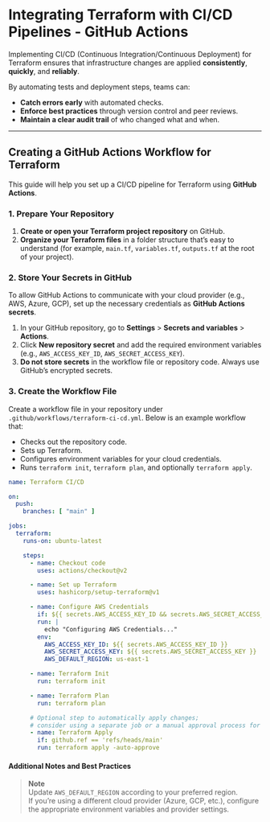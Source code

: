# Integrating Terraform with CI/CD Pipelines - GitHub Actions

Implementing CI/CD (Continuous Integration/Continuous Deployment) for Terraform ensures that infrastructure changes are applied **consistently**, **quickly**, and **reliably**. 

By automating tests and deployment steps, teams can:

- **Catch errors early** with automated checks.  
- **Enforce best practices** through version control and peer reviews.  
- **Maintain a clear audit trail** of who changed what and when.

---

## Creating a GitHub Actions Workflow for Terraform

This guide will help you set up a CI/CD pipeline for Terraform using **GitHub Actions**.

### 1. Prepare Your Repository

1. **Create or open your Terraform project repository** on GitHub.
2. **Organize your Terraform files** in a folder structure that’s easy to understand (for example, `main.tf`, `variables.tf`, `outputs.tf` at the root of your project).

### 2. Store Your Secrets in GitHub

To allow GitHub Actions to communicate with your cloud provider (e.g., AWS, Azure, GCP), set up the necessary credentials as **GitHub Actions secrets**.

1. In your GitHub repository, go to **Settings** > **Secrets and variables** > **Actions**.  
2. Click **New repository secret** and add the required environment variables (e.g., `AWS_ACCESS_KEY_ID`, `AWS_SECRET_ACCESS_KEY`).  
3. **Do not store secrets** in the workflow file or repository code. Always use GitHub’s encrypted secrets.

### 3. Create the Workflow File

Create a workflow file in your repository under `.github/workflows/terraform-ci-cd.yml`. Below is an example workflow that:

- Checks out the repository code.  
- Sets up Terraform.  
- Configures environment variables for your cloud credentials.  
- Runs `terraform init`, `terraform plan`, and optionally `terraform apply`.

```yaml
name: Terraform CI/CD

on:
  push:
    branches: [ "main" ]

jobs:
  terraform:
    runs-on: ubuntu-latest

    steps:
      - name: Checkout code
        uses: actions/checkout@v2

      - name: Set up Terraform
        uses: hashicorp/setup-terraform@v1

      - name: Configure AWS Credentials
        if: ${{ secrets.AWS_ACCESS_KEY_ID && secrets.AWS_SECRET_ACCESS_KEY }}
        run: |
          echo "Configuring AWS Credentials..."
        env:
          AWS_ACCESS_KEY_ID: ${{ secrets.AWS_ACCESS_KEY_ID }}
          AWS_SECRET_ACCESS_KEY: ${{ secrets.AWS_SECRET_ACCESS_KEY }}
          AWS_DEFAULT_REGION: us-east-1

      - name: Terraform Init
        run: terraform init

      - name: Terraform Plan
        run: terraform plan

      # Optional step to automatically apply changes; 
      # consider using a separate job or a manual approval process for production
      - name: Terraform Apply
        if: github.ref == 'refs/heads/main'
        run: terraform apply -auto-approve
```

#### Additional Notes and Best Practices

> **Note**  
> Update `AWS_DEFAULT_REGION` according to your preferred region.  
> If you’re using a different cloud provider (Azure, GCP, etc.), configure the appropriate environment variables and provider settings.

